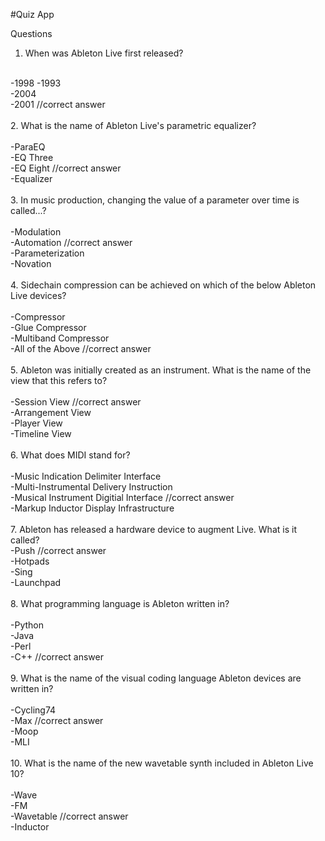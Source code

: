 #Quiz App

Questions
<br>
1. When was Ableton Live first released?
<br>
    -1998
    -1993<br>
    -2004<br>
    -2001 //correct answer<br>
<br>
2. What is the name of Ableton Live's parametric equalizer?<br>
<br>
    -ParaEQ<br>
    -EQ Three<br>
    -EQ Eight //correct answer<br>
    -Equalizer<br>
<br>
3. In music production, changing the value of a parameter over time is called...?<br>
<br>
    -Modulation<br>
    -Automation //correct answer<br>
    -Parameterization<br>
    -Novation<br>
<br>
4. Sidechain compression can be achieved on which of the below Ableton Live devices?<br>
<br>
    -Compressor<br>
    -Glue Compressor<br>
    -Multiband Compressor<br>
    -All of the Above //correct answer<br>
<br>
5. Ableton was initially created as an instrument. What is the name of the view that this refers to?<br>
<br>
    -Session View //correct answer<br>
    -Arrangement View<br>
    -Player View<br>
    -Timeline View<br>
<br>
6. What does MIDI stand for?<br>
<br>
    -Music Indication Delimiter Interface<br>
    -Multi-Instrumental Delivery Instruction<br>
    -Musical Instrument Digitial Interface //correct answer<br>
    -Markup Inductor Display Infrastructure<br>
<br>
7. Ableton has released a hardware device to augment Live. What is it called?
<br>
    -Push //correct answer<br>
    -Hotpads<br>
    -Sing<br>
    -Launchpad<br>
<br>
8. What programming language is Ableton written in?<br>
<br>
    -Python<br>
    -Java<br>
    -Perl<br>
    -C++ //correct answer<br>
<br>
9. What is the name of the visual coding language Ableton devices are written in?<br>
<br>
    -Cycling74<br>
    -Max //correct answer<br>
    -Moop<br>
    -MLI<br>
<br>
10. What is the name of the new wavetable synth included in Ableton Live 10?<br>
<br>
    -Wave<br>
    -FM<br>
    -Wavetable //correct answer<br>
    -Inductor<br>